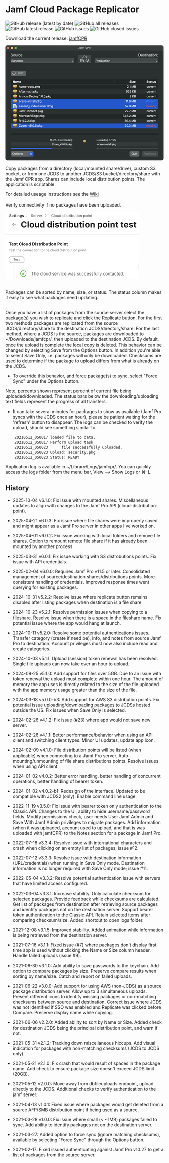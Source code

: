 # Jamf Cloud Package Replicator 

![GitHub release (latest by date)](https://img.shields.io/github/v/release/BIG-RAT/jamfcpr?display_name=tag) ![GitHub all releases](https://img.shields.io/github/downloads/BIG-RAT/jamfcpr/total)  ![GitHub latest release](https://img.shields.io/github/downloads/BIG-RAT/jamfcpr/latest/total)
 ![GitHub issues](https://img.shields.io/github/issues-raw/BIG-RAT/jamfcpr) ![GitHub closed issues](https://img.shields.io/github/issues-closed-raw/BIG-RAT/jamfcpr)

Download the current release: [jamfCPR](https://github.com/BIG-RAT/jamfcpr/releases/latest/download/jamfcpr.zip)<br>

![alt text](./images/jamfcpr.png "jamfcpr")

Copy packages from a directory (local/mounted share/drive), custom S3 bucket, or from one JCDS to another JCDS/S3 bucket/directory/share with the Jamf CPR app. Shares can include local distribution points. The application is scriptable.

For detailed useage instructions see the [Wiki](https://github.com/BIG-RAT/jamfcpr/wiki)
<br><br>
Verify connectivity if no packages have been uploaded.

![alt text](./images/test.png "test")
<br><br>


Packages can be sorted by name, size, or status. The status column makes it easy to see what packages need updating.
<br><br>

Once you have a list of packages from the source server select the package(s) you wish to replicate and click the Replicate button. For the first two methods packages are replicated from the source JCDS/directory/share to the destination JCDS/directory/share. For the last method, where a JCDS is the source, packages are downloaded to ~/Downloads/jamfcpr/, then uploaded to the destination JCDS. By default, once the upload is complete the local copy is deleted. This behavior can be changed by selecting Save from the Options button. In addition you're able to select Save Only, i.e. packages will only be downloaded.
Checksums are used to determine if the package to upload differs from what is already on the JCDS. 

* To override this behavior, and force package(s) to sync, select "Force Sync" under the Options button.

Note, percents shown represent percent of current file being uploaded/downloaded. The status bars below the downloading/uploading text fields represent the progress of all transfers. 

* It can take several minutes for packages to show as available (Jamf Pro syncs with the JCDS once an hour), please be patient waiting for the 'refresh' button to disappear. The logs can be checked to verify the upload, should see something similar to:

```
    20210512_050017 loaded file to data.
    20210512_050017 Perform upload task
    20210512_050023 	 file successfully uploaded.
    20210512_050023 Upload: security.pkg
    20210512_050023 Status: READY
```

Application log is available in ~/Library/Logs/jamfcpr/. You can quickly access the logs folder from the menu bar, View --> Show Logs or ⌘-L.


## History
- 2025-10-04 v6.1.0:  Fix issue with mounted shares. Miscellaneous updates to align with changes to the Jamf Pro API (cloud-distribution-point). 

- 2025-04-21 v6.0.3:  Fix issue where file shares were improperly saved and might appear as a Jamf Pro server in other apps I've worked on.

- 2025-04-01 v6.0.2:  Fix issue working with local folders and remove file shares. Option to remount remote file share if it has already been mounted by another process.

- 2025-03-31 v6.0.1:  Fix issue working with S3 distrobutions points. Fix issue with API credentials.

- 2025-02-04 v6.0.0:  Requires Jamf Pro v11.5 or later. Consolidated management of source/destination shares/distributions points. More consistent handling of credentials. Improved response times went querying for existing packages.

- 2024-10-31 v5.2.2:  Resolve issue where replicate button remains disabled after listing packages when destination is a file share.

- 2024-10-23 v5.2.1:  Resolve permission issues when copying to a fileshare. Resolve issue when there is a space in the fileshare name. Fix potential issue where the app would hang at launch.

- 2024-10-11 v5.2.0:  Resolve some potential authentications issues. Transfer category (create if need be), info, and notes from source Jamf Pro to destination. Account privileges must now also include read and create categories.

- 2024-10-03 v5.1.1:  Upload (session) token renewal has been resolved. Single file uploads can now take over an hour to upload.

- 2024-09-25 v5.1.0:  Add support for files over 5GB. Due to an issue with token renewal the upload must complete within one hour. The amount of memory the app uses is directly related to the size of the file uploaded with the app memory usage greater than the size of the file.

- 2024-03-18 v5.0.0-b3:  Add support for AWS S3 distribution points. Fix potential issue uploading/downloading packages to JCDSs hosted outside the US. Fix issues when Save Only is selected.

- 2024-02-26 v4.1.2:  Fix issue (#23) where app would not save new server.

- 2024-02-26 v4.1.1:  Better performance/behavior when using an API client and switching client types. Minor UI updates, update app icon.

- 2024-02-09 v4.1.0:  File distribution points will be listed (when applicable) when connecting to a Jamf Pro server. Auto mounting/unmounting of file share distributions points. Resolve issues when using API client.

- 2024-01-02 v4.0.2:  Better error handling, better handling of concurrent operations, better handling of bearer token.

- 2024-01-02 v4.0.2-b1:  Redesign of the interface. Updated to be compatible with JCDS2 (only). Enable command line usage.

- 2022-11-19 v3.5.0:  Fix issue with bearer token only authentication to the Classic API. Changes to the UI, ability to hide username/password fields. Modify permissions check, user needs User Jamf Admin and Save With Jamf Admin privileges to migrate packages. Add information (when it was uploaded, account used to upload, and that is was uploaded with jamfCPR) to the Notes section for a package in Jamf Pro.

- 2022-07-18 v3.3.4:  Resolve issue with international characters and crash when clicking on an empty list of packages; issue #12.

- 2022-07-12 v3.3.3:  Resolve issue with destination information (URL/credentials) when running in Save Only mode. Destination information is no longer required with Save Only mode; issue #11.

- 2022-05-04 v3.3.2:  Resolve potential authentication issue with servers that have limited access configured.

- 2022-03-04 v3.3.1:  Increase stability. Only calculate checksum for selected packages. Provide feedback while checksums are calculated. Get list of packages from destination after retrieving source packages and identify packages not on the destination server. Support bearer token authentication to the Classic API. Retain selected items after comparing checksum/size. Added shortcut to open logs folder.

- 2021-12-08 v3.1.5:  Improved stability. Added animation while information is being retrieved from the destination server.

- 2021-07-16 v3.1.1:  Fixed issue (#7) where packages don't display first time app is used without clicking the Name or Size column header. Handle failed uploads (issue #9).

- 2021-06-30 v3.1.0:  Add ability to save passwords to the keychain. Add option to compare packages by size. Preserve compare results when sorting by name/size. Catch and report on failed uploads.

- 2021-06-22 v3.0.0:  Add support for using AWS (non-JCDS) as a source package distribution server. Allow up to 3 simultaneous uploads. Present different icons to identify missing packages or non-matching checksums between source and destination. Correct issue where JCDS was not identified if SSO was enabled and Replicate was clicked before Compare. Preserve display name while copying.

- 2021-06-06 v2.2.0:  Added ability to sort by Name or Size. Added check for destination JCDS being the principal distribution point, and warn if not.

- 2021-05-31 v2.1.2:  Tracking down miscellaneous hiccups. Add visual indication for packages with non-matching checksums (JCDS to JCDS only).

- 2021-05-21 v2.1.0: Fix crash that would result of spaces in the package name. Add check to ensure package size doesn't exceed JCDS limit (20GB). 

- 2021-05-12 v2.0.0: Move away from dbfileuploads endpoint, upload directly to the JCDS. Additional checks to verify authentication to the jamf server.

- 2021-04-13 v1.0.1: Fixed issue where packages would get deleted from a source AFP/SMB distribution point if being used as a source.

- 2021-03-28 v1.0.0: Fix issue where small (< ~1MB) packages failed to sync. Add ability to identify packages not on the destination server.

- 2021-03-27: Added option to force sync (ignore matching checksums), available by selecting "Force Sync" through the Options button.

- 2021-02-17: Fixed issued authenticating against Jamf Pro v10.27 to get a list of packages from the source server.
